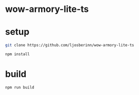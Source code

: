 # wow-armory-lite-ts

# setup

```sh
git clone https://github.com/ljosberinn/wow-armory-lite-ts

npm install
```

# build

```sh
npm run build
```
